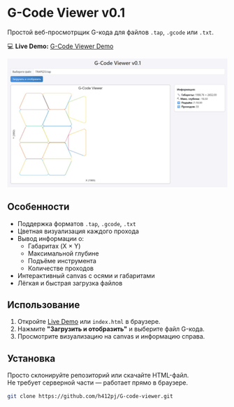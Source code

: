 # G-Code Viewer v0.1

Простой веб-просмотрщик G-кода для файлов `.tap`, `.gcode` или `.txt`.

💻 **Live Demo:** [G-Code Viewer Demo](https://h412pj.github.io/G-code-viewer/)

![Screenshot](screenshot.jpg)

## Особенности

- Поддержка форматов `.tap`, `.gcode`, `.txt`
- Цветная визуализация каждого прохода
- Вывод информации о:
  - Габаритах (X × Y)
  - Максимальной глубине
  - Подъёме инструмента
  - Количестве проходов
- Интерактивный canvas с осями и габаритами
- Лёгкая и быстрая загрузка файлов

## Использование

1. Откройте [Live Demo](https://h412pj.github.io/G-code-viewer/) или `index.html` в браузере.
2. Нажмите **"Загрузить и отобразить"** и выберите файл G-кода.
3. Просмотрите визуализацию на canvas и информацию справа.

## Установка

Просто склонируйте репозиторий или скачайте HTML-файл.  
Не требует серверной части — работает прямо в браузере.

```bash
git clone https://github.com/h412pj/G-code-viewer.git
